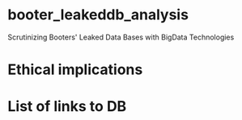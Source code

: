 # booter_leakeddb_analysis
Scrutinizing Booters' Leaked Data Bases with BigData Technologies

# Ethical implications


# List of links to DB
